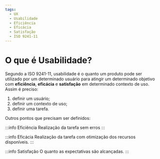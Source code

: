 ```yaml
---
tags:
  - UX
  - Usabilidade
  - Eficiência
  - Eficácia
  - Satisfação
  - ISO 9241-11
---
```


# O que é Usabilidade?

Segundo a ISO 9241-11, usabilidade é o quanto um produto pode ser utilizado por um determinado usuário para atingir um determinado objetivo com **eficiência**, **eficácia** e **satisfação** em determinado contexto de uso. Assim é preciso:

1. definir um usuário;
2. definir um contexto de uso;
3. definir uma tarefa.

Outros pontos que precisam ser definidos:

:::info Eficiência
Realização da tarefa sem erros
:::

:::info Eficácia
Realização da tarefa com otimização dos recursos disponíveis.
:::

:::info Satisfação
O quanto as expectativas são alcançadas.
:::
